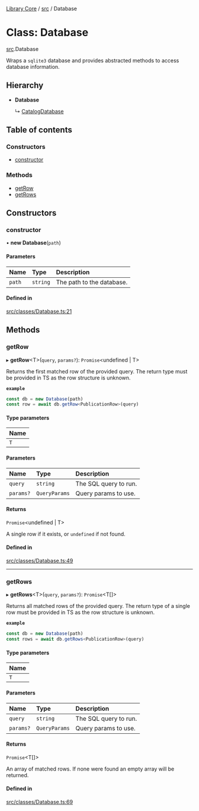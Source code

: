 [Library Core](../README.md) / [src](../modules/src.md) / Database

# Class: Database

[src](../modules/src.md).Database

Wraps a `sqlite3` database and provides abstracted methods to access database information.

## Hierarchy

- **Database**

  ↳ [CatalogDatabase](src.catalogdatabase.md)

## Table of contents

### Constructors

- [constructor](src.database.md#constructor)

### Methods

- [getRow](src.database.md#getrow)
- [getRows](src.database.md#getrows)

## Constructors

### constructor

• **new Database**(`path`)

#### Parameters

| Name | Type | Description |
| :------ | :------ | :------ |
| `path` | `string` | The path to the database. |

#### Defined in

[src/classes/Database.ts:21](https://github.com/BenShelton/library-api/blob/master/packages/core/src/classes/Database.ts#L21)

## Methods

### getRow

▸ **getRow**<T\>(`query`, `params?`): `Promise`<undefined \| T\>

Returns the first matched row of the provided query.
The return type must be provided in TS as the row structure is unknown.

**`example`**
```ts
const db = new Database(path)
const row = await db.getRow<PublicationRow>(query)
```

#### Type parameters

| Name |
| :------ |
| `T` |

#### Parameters

| Name | Type | Description |
| :------ | :------ | :------ |
| `query` | `string` | The SQL query to run. |
| `params?` | `QueryParams` | Query params to use. |

#### Returns

`Promise`<undefined \| T\>

A single row if it exists, or `undefined` if not found.

#### Defined in

[src/classes/Database.ts:49](https://github.com/BenShelton/library-api/blob/master/packages/core/src/classes/Database.ts#L49)

___

### getRows

▸ **getRows**<T\>(`query`, `params?`): `Promise`<T[]\>

Returns all matched rows of the provided query.
The return type of a single row must be provided in TS as the row structure is unknown.

**`example`**
```ts
const db = new Database(path)
const rows = await db.getRows<PublicationRow>(query)
```

#### Type parameters

| Name |
| :------ |
| `T` |

#### Parameters

| Name | Type | Description |
| :------ | :------ | :------ |
| `query` | `string` | The SQL query to run. |
| `params?` | `QueryParams` | Query params to use. |

#### Returns

`Promise`<T[]\>

An array of matched rows. If none were found an empty array will be returned.

#### Defined in

[src/classes/Database.ts:69](https://github.com/BenShelton/library-api/blob/master/packages/core/src/classes/Database.ts#L69)

